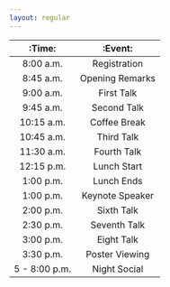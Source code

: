 ```yaml
---
layout: regular
---
```

| :Time:          | :Event:         |
| :-------------: |:--------------:|
| 8:00 a.m.       | Registration |
| 8:45 a.m.       | Opening Remarks |
| 9:00 a.m.       | First Talk | 
| 9:45 a.m.       | Second Talk | 
| 10:15 a.m.       | Coffee Break | 
| 10:45 a.m.       | Third Talk | 
| 11:30 a.m.       | Fourth Talk |
| 12:15 p.m.       | Lunch Start |
| 1:00 p.m.       | Lunch Ends | 
| 1:00 p.m.       | Keynote Speaker | 
| 2:00 p.m.       | Sixth Talk | 
| 2:30 p.m.       | Seventh Talk | 
| 3:00 p.m.       | Eight Talk | 
| 3:30 p.m.       | Poster Viewing | 
| 5 - 8:00 p.m.       | Night Social | 
